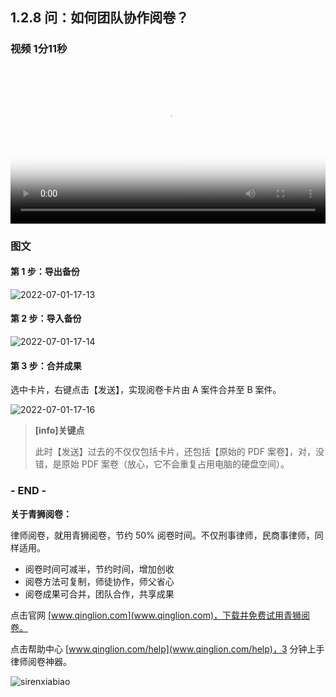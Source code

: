 ## 1.2.8 问：如何团队协作阅卷？


### 视频 1分11秒

<video id="my-video" class="video-js" controls preload="auto" width="100%"
poster="https://ipic.qinglion.com/2022-06-25-xietongyuejuan.jpeg" data-setup='{"aspectRatio":"16:9"}'>
<source src="https://ipic.qinglion.com/2022-06-25-xietongyuejuan.mp4" type='video/mp4' >
</video>


### 图文

#### 第 1 步：导出备份


![2022-07-01-17-13](https://ipic.qinglion.com/2022-07-01-17-13.png)

#### 第 2 步：导入备份

![2022-07-01-17-14](https://ipic.qinglion.com/2022-07-01-17-14.png)

#### 第 3 步：合并成果

选中卡片，右键点击【发送】，实现阅卷卡片由 A 案件合并至 B 案件。

![2022-07-01-17-16](https://ipic.qinglion.com/2022-07-01-17-16.png)



> **[info]关键点**
>
> 此时【发送】过去的不仅仅包括卡片，还包括【原始的 PDF 案卷】，对，没错，是原始 PDF 案卷（放心，它不会重复占用电脑的硬盘空间）。


### - END -

**关于青狮阅卷：**

律师阅卷，就用青狮阅卷，节约 50% 阅卷时间。不仅刑事律师，民商事律师，同样适用。

- 阅卷时间可减半，节约时间，增加创收
- 阅卷方法可复制，师徒协作，师父省心
- 阅卷成果可合并，团队合作，共享成果

点击官网 [www.qinglion.com](www.qinglion.com)，下载并免费试用青狮阅卷。

点击帮助中心 [www.qinglion.com/help](www.qinglion.com/help)，3 分钟上手律师阅卷神器。

![sirenxiabiao](https://ipic.qinglion.com/sirenxiabiao.jpeg)
